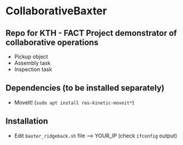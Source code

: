 # CollaborativeBaxter

## Repo for KTH - FACT Project demonstrator of collaborative operations

- Pickup object
- Assembly task
- Inspection task

## Dependencies (to be installed separately)

- MoveIt! (`sudo apt install ros-kinetic-moveit*`)

## Installation

- Edit `baxter_ridgeback.sh` file --> YOUR_IP (check `ifconfig` output)
